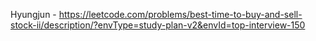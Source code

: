 Hyungjun - https://leetcode.com/problems/best-time-to-buy-and-sell-stock-ii/description/?envType=study-plan-v2&envId=top-interview-150
